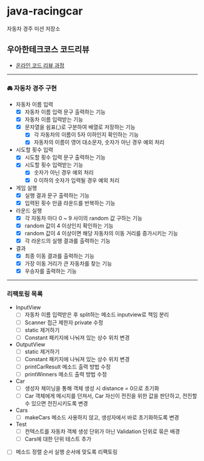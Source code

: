 # java-racingcar

자동차 경주 미션 저장소

## 우아한테크코스 코드리뷰

- [온라인 코드 리뷰 과정](https://github.com/woowacourse/woowacourse-docs/blob/master/maincourse/README.md)
---
### 🚘 자동차 경주 구현
- 자동차 이름 입력
    - [x] 자동차 이름 입력 문구 출력하는 기능
    - [x] 자동차 이름 입력받는 기능
    - [x] 문자열을 쉼표(,)로 구분하여 배열로 저장하는 기능
        - [x] 각 자동차의 이름이 5자 이하인지 확인하는 기능
        - [x] 자동차의 이름이 영어 대소문자, 숫자가 아닌 경우 예외 처리

- 시도할 횟수 입력
    - [x] 시도할 횟수 입력 문구 출력하는 기능
    - [x] 시도할 횟수 입력받는 기능
        - [x] 숫자가 아닌 경우 예외 처리
        - [x] 0 이하의 숫자가 입력될 경우 예외 처리

- 게임 실행
    - [x] 실행 결과 문구 출력하는 기능
    - [x] 입력된 횟수 만큼 라운드를 반복하는 기능

- 라운드 실행
    - [x] 각 자동차 마다 0 ~ 9 사이의 random 값 구하는 기능
    - [x] random 값이 4 이상인지 확인하는 기능
    - [x] random 값이 4 이상이면 해당 자동차의 이동 거리를 증가시키는 기능
    - [x] 각 라운드의 실행 결과를 출력하는 기능

- 결과
    - [x] 최종 이동 결과를 출력하는 기능
    - [x] 가장 이동 거리가 큰 자동차를 찾는 기능
    - [x] 우승자를 출력하는 기능

---
### 리팩토링 목록

- InputView
    - [ ] 자동차 이름 입력받은 후 split하는 메소드 inputview로 책임 분리
    - [ ] Scanner 접근 제한자 private 수정
    - [ ] static 제거하기
    - [ ] Constant 패키지에 나눠져 있는 상수 위치 변경
- OutputView
    - [ ] static 제거하기
    - [ ] Constant 패키지에 나눠져 있는 상수 위치 변경
    - [ ] printCarResult 메소드 출력 방법 수정
    - [ ] printWinners 메소드 출력 방법 수정
- Car
    - [ ] 생성자 체이닝을 통해 객체 생성 시 distance = 0으로 초기화
    - [ ] Car 객체에게 메시지를 던져서, Car 자신이 전진을 위한 값을 판단하고, 전진할 수 있으면 전진시키도록 변경
- Cars
    - [ ] makeCars 메소드 사용하지 않고, 생성자에서 바로 초기화하도록 변경
- Test
    - [ ] 컨텍스트를 자동차 객체 생성 단위가 아닌 Validation 단위로 묶은 배경
    - [ ] Cars에 대한 단위 테스트 추가
- [ ] 메소드 정렬 순서 실행 순서에 맞도록 리팩토링
